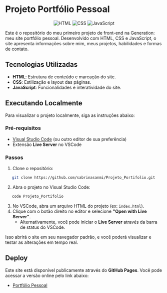 # Projeto Portfólio Pessoal

<div align="center"> 
	<img src="https://img.shields.io/badge/HTML-5-orange?style=for-the-badge&logo=html5" alt="HTML" /> 
	<img src="https://img.shields.io/badge/CSS-3-blue?style=for-the-badge&logo=css3&logoColor=white" alt="CSS" /> 
	<img src="https://img.shields.io/badge/JavaScript-ES6+-yellow?style=for-the-badge&logo=javascript&logoColor=black" alt="JavaScript" /> 
</div>

Este é o repositório do meu primeiro projeto de front-end na Generation: meu site portfólio pessoal. Desenvolvido com HTML, CSS e JavaScript, o site apresenta informações sobre mim, meus projetos, habilidades e formas de contato.

## Tecnologias Utilizadas

- **HTML**: Estrutura de conteúdo e marcação do site.
- **CSS**: Estilização e layout das páginas.
- **JavaScript**: Funcionalidades e interatividade do site.

## Executando Localmente

Para visualizar o projeto localmente, siga as instruções abaixo:

### Pré-requisitos

- [Visual Studio Code](https://code.visualstudio.com/) (ou outro editor de sua preferência)
- Extensão **Live Server** no VSCode

### Passos

1. Clone o repositório:
```bash
   git clone https://github.com/sabrinasanmi/Projeto_Portifolio.git
```
2. Abra o projeto no Visual Studio Code:
```bash
   code Projeto_Portifolio
```
3. No VSCode, abra um arquivo HTML do projeto (ex: `index.html`).
4. Clique com o botão direito no editor e selecione **"Open with Live Server"**.  
   - Alternativamente, você pode iniciar o **Live Server** através da barra de status do VSCode.

Isso abrirá o site em seu navegador padrão, e você poderá visualizar e testar as alterações em tempo real.

## Deploy

Este site está disponível publicamente através do **GitHub Pages**. Você pode acessar a versão online pelo link abaixo:

- [Portfólio Pessoal](https://sabrinasanmi.github.io/Projeto_Portifolio/)
